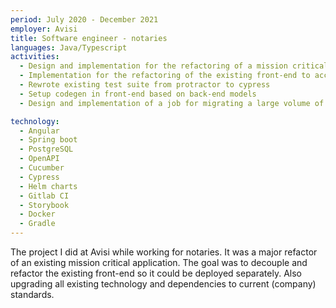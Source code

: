 ```yaml
---
period: July 2020 - December 2021
employer: Avisi
title: Software engineer - notaries
languages: Java/Typescript
activities:
  - Design and implementation for the refactoring of a mission critical application
  - Implementation for the refactoring of the existing front-end to accommodate design system upgrade
  - Rewrote existing test suite from protractor to cypress
  - Setup codegen in front-end based on back-end models
  - Design and implementation of a job for migrating a large volume of deeds (1M+) from database to CEPH object storage

technology:
  - Angular
  - Spring boot
  - PostgreSQL
  - OpenAPI
  - Cucumber
  - Cypress
  - Helm charts
  - Gitlab CI
  - Storybook
  - Docker
  - Gradle
---
```


The project I did at Avisi while working for notaries. It was a major refactor of an existing mission critical application. The goal was to decouple and refactor the existing front-end so it could be deployed separately. Also upgrading all existing technology and dependencies to current (company) standards.

